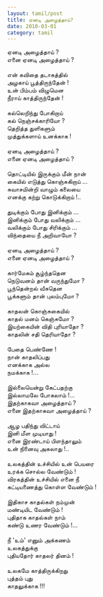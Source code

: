 ```yaml
---
layout: tamil/post
title: ஏனடி அழைத்தாய்?
date: 2010-03-01
category: tamil
---
```


ஏனடி அழைத்தாய் ?<br />
எனை ஏனடி அழைத்தாய் ?<br />
<br />
என் கவிதை தடாகத்தில்<br />
அழகாய் பூத்திருந்தேன் !<br />
உன் பிம்பம் விழுமென<br />
நீராய் காத்திருந்தேன் !<br />
<br />
கல்லெறிந்து போகிறாய்<br />
கல் நெஞ்சக்காரியோ ?<br />
தெறித்த துளிகளும்<br />
முத்துக்களாய் உனக்காக !<br />
<br />
ஏனடி அழைத்தாய் ?<br />
எனை ஏனடி அழைத்தாய் ?<br />
<br />
தொட்டியில் இருக்கும் மீன் நான்<br />
கையில் எடுத்து கொஞ்சுகிறாய் ...<br />
சுவாசமின்றி வாழும் கலையை<br />
எனக்கு கற்று கொடுக்கிறாய் !..<br />
<br />
துடிக்கும் போது இனிக்கும் ...<br />
இனிக்கும் போது வலிக்கும் ...<br />
வலிக்கும் போது சிரிக்கும் ...<br />
விந்தையை நீ அறிவாயோ ?<br />
<br />
ஏனடி அழைத்தாய் ?<br />
எனை ஏனடி அழைத்தாய் ?<br />
<br />
கார்மேகம் சூழ்ந்ததென<br />
நெடுவனம் தான் வருந்துமோ ?<br />
பூந்தென்றல் வீசுதென<br />
பூக்களும் தான் புலம்புமோ ?<br />
<br />
காதலன் கொஞ்சுகையில்<br />
காதல் மனம் கெஞ்சுமோ ?<br />
இயற்கையின் விதி புரியாதோ ?<br />
காதலின் சதி தெரியாதோ ?<br />
<br />
பேதை பெண்ணே !<br />
நான் காதலிப்பது<br />
எனக்காக அல்ல<br />
நமக்காக !...<br />
<br />
இல்லையென்று கேட்பதற்கு<br />
இல்லாமலே போகலாம் !...<br />
இதற்காகவா அழைத்தாய் ?<br />
எனை இதற்காகவா அழைத்தாய் ?<br />
<br />
ஆழ பதிந்து விட்டாய்<br />
இனி மீள முடியாது !<br />
எனை இரண்டாய் பிளந்தாலும்<br />
உன் நினைவு அகலாது !..<br />
<br />
உலகத்தின் உச்சியில் உன் பெயரை<br />
உரக்க சொல்ல வேண்டும் !<br />
விரகத்தின் உச்சியில் எனை நீ<br />
கட்டியணைத்து கொள்ள வேண்டும் !<br />
<br />
இதிகாச காதல்கள் நம்முன்<br />
மண்டியிட வேண்டும் !<br />
புதிதாக காதல்கள் நாம்<br />
கண்டு உணர வேண்டும் !...<br />
<br />
நீ 'உம்' எனும் அக்கணம்<br />
உலகத்துக்கு<br />
புதியதோர் காதலர் தினம் !<br />
<br />
உலகமே காத்திருக்கிறது<br />
புத்தம் புது<br />
காதலுக்காக !!!<br />
<br />
